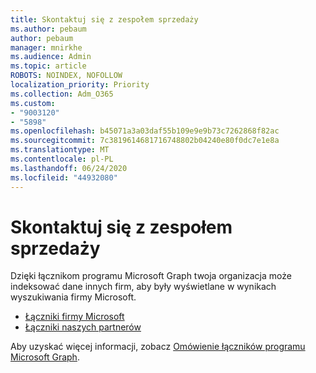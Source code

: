 ```yaml
---
title: Skontaktuj się z zespołem sprzedaży
ms.author: pebaum
author: pebaum
manager: mnirkhe
ms.audience: Admin
ms.topic: article
ROBOTS: NOINDEX, NOFOLLOW
localization_priority: Priority
ms.collection: Adm_O365
ms.custom:
- "9003120"
- "5898"
ms.openlocfilehash: b45071a3a03daf55b109e9e9b73c7262868f82ac
ms.sourcegitcommit: 7c3819614681716748802b04240e80f0dc7e1e8a
ms.translationtype: MT
ms.contentlocale: pl-PL
ms.lasthandoff: 06/24/2020
ms.locfileid: "44932080"
---
```

# <a name="contact-the-sales-team"></a>Skontaktuj się z zespołem sprzedaży

Dzięki łącznikom programu Microsoft Graph twoja organizacja może indeksować dane innych firm, aby były wyświetlane w wynikach wyszukiwania firmy Microsoft.

- [Łączniki firmy Microsoft](https://docs.microsoft.com/microsoftsearch/connectors-gallery#Microsoft)
- [Łączniki naszych partnerów](https://docs.microsoft.com/microsoftsearch/connectors-gallery#Partners)

Aby uzyskać więcej informacji, zobacz [Omówienie łączników programu Microsoft Graph](https://docs.microsoft.com/microsoftsearch/connectors-overview).
